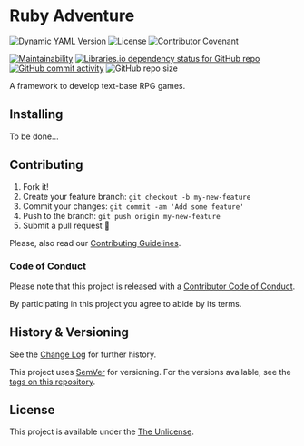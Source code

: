 # Ruby Adventure

[![Dynamic YAML Version](https://img.shields.io/badge/dynamic/yaml?url=https%3A%2F%2Fraw.githubusercontent.com%2FNereare%2Fradventure%2Frefs%2Fheads%2Fmaster%2Fradventure.yml&query=%24.version&style=flat&label=Version)](https://github.com/Nereare/radventure)
[![License](https://img.shields.io/github/license/Nereare/radventure.svg)](LICENSE.md)
[![Contributor Covenant](https://img.shields.io/badge/Contributor%20Covenant-2.1-4baaaa.svg)](CODE-OF-CONDUCT.md)

[![Maintainability](https://api.codeclimate.com/v1/badges/e395aca8d5d1b1026c60/maintainability)](https://codeclimate.com/github/Nereare/radventure/maintainability)
[![Libraries.io dependency status for GitHub repo](https://img.shields.io/librariesio/github/Nereare/radventure)](https://libraries.io/github/Nereare/radventure)
[![GitHub commit activity](https://img.shields.io/github/commit-activity/m/Nereare/radventure)](https://github.com/Nereare/radventure/commits/master/)
![GitHub repo size](https://img.shields.io/github/repo-size/Nereare/radventure)

A framework to develop text-base RPG games.

## Installing

<!--
TODO Set installation instructions
BODY If there is some installation method, define it on the [README file](README.md).
-->
To be done...

## Contributing

1. Fork it!
2. Create your feature branch: `git checkout -b my-new-feature`
3. Commit your changes: `git commit -am 'Add some feature'`
4. Push to the branch: `git push origin my-new-feature`
5. Submit a pull request :tada:

Please, also read our [Contributing Guidelines](CONTRIBUTING.md).

### Code of Conduct

Please note that this project is released with a [Contributor Code of Conduct](CODE-OF-CONDUCT.md).

By participating in this project you agree to abide by its terms.

## History & Versioning

See the [Change Log](CHANGELOG.md) for further history.

This project uses [SemVer](http://semver.org/) for versioning. For the versions
available, see the [tags on this repository](https://github.com/Nereare/radventure/tags).

## License

This project is available under the [The Unlicense](https://unlicense.org/).
